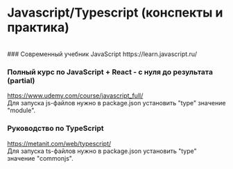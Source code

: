 # Javascript/Typescript (конспекты и практика)
<br/>
### Современный учебник JavaScript
https://learn.javascript.ru/

### Полный курс по JavaScript + React - с нуля до результата (partial)
https://www.udemy.com/course/javascript_full/
<br/>
Для запуска js-файлов нужно в package.json установить "type" значение "module".

### Руководство по TypeScript
https://metanit.com/web/typescript/
<br/>
Для запуска ts-файлов нужно в package.json установить "type" значение "commonjs".